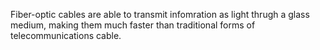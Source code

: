 Fiber-optic cables are able to transmit infomration as light thrugh a glass medium, making them much faster than traditional forms of telecommunications cable.